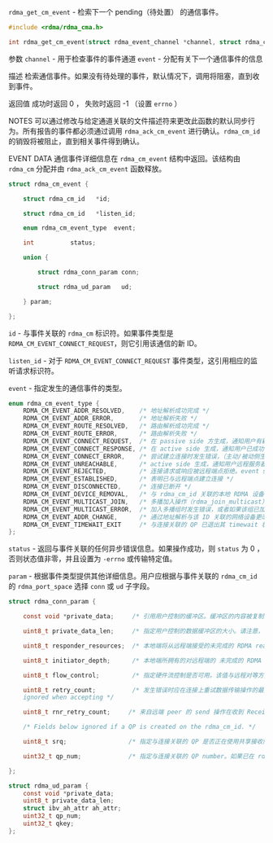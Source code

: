 `rdma_get_cm_event` - 检索下一个 pending（待处置） 的通信事件。

```c
#include <rdma/rdma_cma.h>

int rdma_get_cm_event(struct rdma_event_channel *channel, struct rdma_cm_event **event);
```

参数
`channel` - 用于检查事件的事件通道
`event` - 分配有关下一个通信事件的信息

描述
检索通信事件。如果没有待处理的事件，默认情况下，调用将阻塞，直到收到事件。

返回值
成功时返回 0 ， 失败时返回 -1 （设置 `errno` ）

NOTES
可以通过修改与给定通道关联的文件描述符来更改此函数的默认同步行为。所有报告的事件都必须通过调用 `rdma_ack_cm_event` 进行确认。`rdma_cm_id` 的销毁将被阻止，直到相关事件得到确认。

EVENT DATA
通信事件详细信息在 `rdma_cm_event` 结构中返回。该结构由 `rdma_cm` 分配并由 `rdma_ack_cm_event`  函数释放。

```c
struct rdma_cm_event {

    struct rdma_cm_id   *id;

    struct rdma_cm_id   *listen_id;

    enum rdma_cm_event_type  event;

    int          status;

    union {

        struct rdma_conn_param conn;

        struct rdma_ud_param   ud;

    } param;

};
```

`id` - 与事件关联的 `rdma_cm` 标识符。如果事件类型是 `RDMA_CM_EVENT_CONNECT_REQUEST`，则它引用该通信的新 ID。

`listen_id` - 对于 `RDMA_CM_EVENT_CONNECT_REQUEST` 事件类型，这引用相应的监听请求标识符。

`event` - 指定发生的通信事件的类型。
```c
enum rdma_cm_event_type {
    RDMA_CM_EVENT_ADDR_RESOLVED,    /* 地址解析成功完成 */
    RDMA_CM_EVENT_ADDR_ERROR,       /* 地址解析失败 */
    RDMA_CM_EVENT_ROUTE_RESOLVED,   /* 路由解析成功完成 */
    RDMA_CM_EVENT_ROUTE_ERROR,      /* 路由解析失败 */
    RDMA_CM_EVENT_CONNECT_REQUEST,  /* 在 passive side 方生成，通知用户有新的连接请求 */
    RDMA_CM_EVENT_CONNECT_RESPONSE, /* 在 active side 生成，通知用户已成功响应连接请求。仅在没有与其关联的QP的 rdma_cm_id 上生成  */
    RDMA_CM_EVENT_CONNECT_ERROR,    /* 尝试建立连接时发生错误，（主动/被动侧生成） */
    RDMA_CM_EVENT_UNREACHABLE,      /* active side 生成，通知用户远程服务器无法访问或无法响应连接请求。如果该事件是响应 InfiniBand 的 UD QP解析请求而生成的，则事件状态字段将包含 errno 或 IB CM SIDR REP 消息中携带的状态结果 */
    RDMA_CM_EVENT_REJECTED,         /* 连接请求或响应被远程端点拒绝。event status字段将包含传输特定的拒绝原因。在 InfiniBand 下，这是 IB CM REJ 消息中携带的拒绝原因 */
    RDMA_CM_EVENT_ESTABLISHED,      /* 表明已与远程端点建立连接 */
    RDMA_CM_EVENT_DISCONNECTED,     /* 连接已断开 */
    RDMA_CM_EVENT_DEVICE_REMOVAL,   /* 与 rdma_cm_id 关联的本地 RDMA 设备已被删除。收到此事件后，用户必须销毁相关的 rdma_cm_id */
    RDMA_CM_EVENT_MULTICAST_JOIN,   /* 多播加入操作（rdma_join_multicast）成功完成*/
    RDMA_CM_EVENT_MULTICAST_ERROR,  /* 加入多播组时发生错误，或者如果该组已加入，则在现有组上发生错误。指定的多播组不再可访问，如果需要，应重新加入 */
    RDMA_CM_EVENT_ADDR_CHANGE,      /* 通过地址解析与该 ID 关联的网络设备更改了其 HW 地址，如，在绑定故障转移之后。对于希望用于其 RDMA 会话的链接与网络堆栈保持一致的应用程序，此事件可以作为提示 */
    RDMA_CM_EVENT_TIMEWAIT_EXIT     /* 与连接关联的 QP 已退出其 timewait 状态，现在可以重新使用。 QP 断开连接后，它会保持在 timewait 状态，以允许正在传输的数据包退出网络。timewait 状态完成后， rdma_cm 将报告此事件 */
};
```

`status` - 返回与事件关联的任何异步错误信息。如果操作成功，则 `status` 为 0 ，否则状态值非零，并且设置为 `-errno` 或传输特定值。

`param` - 根据事件类型提供其他详细信息。用户应根据与事件关联的 `rdma_cm_id` 的 `rdma_port_space` 选择 `conn` 或 `ud` 子字段。

```c
struct rdma_conn_param {

    const void *private_data;     /* 引用用户控制的缓冲区。缓冲区的内容被复制并作为通信请求的一部分透明地传递到远程端。如果不需要 private_data ，则可以为 NULL */

    uint8_t private_data_len;     /* 指定用户控制的数据缓冲区的大小。请注意，传输到远程端的实际数据量取决于传输方式，并且可能大于请求的数据量。*/

    uint8_t responder_resources;  /* 本地端将从远程端接受的未完成的 RDMA read 和 atomic 操作的最大数量。该值必须小于或等于本地 RDMA 设备属性 max_qp_rd_atom 和远程 RDMA 设备属性 max_qp_init_rd_atom。远程端点可以在接受连接时调整该值。 */

    uint8_t initiator_depth;      /* 本地端所拥有的对远程端的 未完成的 RDMA read 和 atomic 操作的最大数量。仅适用于 RDMA_PS_TCP 。该值必须小于或等于本地 RDMA 设备属性 max_qp_init_rd_atom 和远程 RDMA 设备属性 max_qp_rd_atom。远程端点可以在接受连接时调整该值。*/

    uint8_t flow_control;         /* 指定硬件流控制是否可用。该值与远程对等方交换，不用于配置 QP。仅适用于 RDMA_PS_TCP。*/

    uint8_t retry_count;          /* 发生错误时应在连接上重试数据传输操作的最大次数。此设置控制发生 retry send, RDMA, 和 atomic 操作的次数，仅适用于 RDMA_PS_TCP。
    ignored when accepting */

    uint8_t rnr_retry_count;     /* 来自远端 peer 的 send 操作在收到 Receiver not Ready(RNR) 错误后应在连接上重试的最大次数。当 send request 在缓冲区准备好接收传入数据之前到达，会生成 RNR 错误。仅适用于 RDMA_PS_TCP */

    /* Fields below ignored if a QP is created on the rdma_cm_id. */

    uint8_t srq;                 /* 指定与连接关联的 QP 是否正在使用共享接收队列（SRQ）。如果已在 rdma_cm_id 上创建 QP ，则库会忽略此字段。仅适用于 RDMA_PS_TCP */

    uint32_t qp_num;             /* 指定与连接关联的 QP number。如果已在 rdma_cm_id 上创建 QP，则库会忽略此字段。仅适用于 RDMA_PS_TCP */

};
```

```c
struct rdma_ud_param {
    const void *private_data;
    uint8_t private_data_len;
    struct ibv_ah_attr ah_attr;
    uint32_t qp_num;
    uint32_t qkey;
};
```